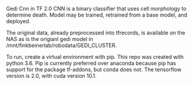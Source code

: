 Gedi Cnn in TF 2.0
CNN is a binary classifier that uses cell morphology to determine death. 
Model may be trained, retrained from a base model, and deployed. 

The original data, already preprocessed into tfrecords, is available on the NAS as is the origianl gedi model in 
/mnt/finkbeinerlab/robodata/GEDI_CLUSTER.

To run, create a virtual environment with pip. This repo was created with python 3.6. Pip is currently preferred 
over anaconda because pip has support for the package tf-addons, but conda does not. The tensorflow version is 2.0, with cuda version 10.1. 
